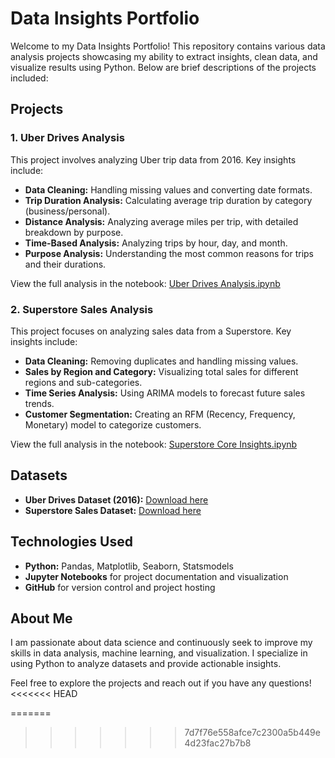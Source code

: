 # Data Insights Portfolio

Welcome to my Data Insights Portfolio! This repository contains various data analysis projects showcasing my ability to extract insights, clean data, and visualize results using Python. Below are brief descriptions of the projects included:

## Projects

### 1. **Uber Drives Analysis**  
This project involves analyzing Uber trip data from 2016. Key insights include:
- **Data Cleaning:** Handling missing values and converting date formats.
- **Trip Duration Analysis:** Calculating average trip duration by category (business/personal).
- **Distance Analysis:** Analyzing average miles per trip, with detailed breakdown by purpose.
- **Time-Based Analysis:** Analyzing trips by hour, day, and month.
- **Purpose Analysis:** Understanding the most common reasons for trips and their durations.

View the full analysis in the notebook: [Uber Drives Analysis.ipynb](https://github.com/Calebbrian/Data-Insights-Portfolio/blob/main/Uber_Drives_Analysis%20.ipynb)

### 2. **Superstore Sales Analysis**  
This project focuses on analyzing sales data from a Superstore. Key insights include:
- **Data Cleaning:** Removing duplicates and handling missing values.
- **Sales by Region and Category:** Visualizing total sales for different regions and sub-categories.
- **Time Series Analysis:** Using ARIMA models to forecast future sales trends.
- **Customer Segmentation:** Creating an RFM (Recency, Frequency, Monetary) model to categorize customers.

View the full analysis in the notebook: [Superstore Core Insights.ipynb](https://github.com/Calebbrian/Data-Insights-Portfolio/blob/main/Superstore_Core_Insights.ipynb)

## Datasets
- **Uber Drives Dataset (2016):** [Download here](https://github.com/Calebbrian/Data-Insights-Portfolio/blob/main/My%20Uber%20Drives%20-%202016.csv)
- **Superstore Sales Dataset:** [Download here](https://github.com/Calebbrian/Data-Insights-Portfolio/blob/main/SUPERSTORE..xlsx)

## Technologies Used
- **Python:** Pandas, Matplotlib, Seaborn, Statsmodels
- **Jupyter Notebooks** for project documentation and visualization
- **GitHub** for version control and project hosting

## About Me
I am passionate about data science and continuously seek to improve my skills in data analysis, machine learning, and visualization. I specialize in using Python to analyze datasets and provide actionable insights.

Feel free to explore the projects and reach out if you have any questions!
<<<<<<< HEAD

=======
>>>>>>> 7d7f76e558afce7c2300a5b449e4d23fac27b7b8
